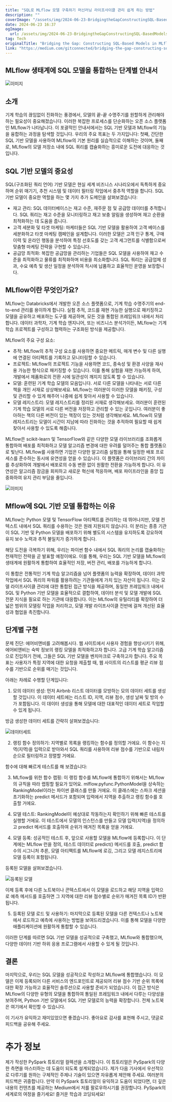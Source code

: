 ```yaml
---
title: "SQL로 MLflow 모델 구축하기 머신러닝 라이프사이클 관리 쉽게 하는 방법"
description: ""
coverImage: "/assets/img/2024-06-23-BridgingtheGapConstructingSQL-BasedModelsinMLflowforStreamlinedMLLifecycleManagement_0.png"
date: 2024-06-23 16:37
ogImage: 
  url: /assets/img/2024-06-23-BridgingtheGapConstructingSQL-BasedModelsinMLflowforStreamlinedMLLifecycleManagement_0.png
tag: Tech
originalTitle: "Bridging the Gap: Constructing SQL-Based Models in MLflow for Streamlined ML Lifecycle Management"
link: "https://medium.com/gitconnected/bridging-the-gap-constructing-sql-based-models-in-mlflow-for-streamlined-ml-lifecycle-management-f7c4b9e4e667"
---
```



## MLflow 생태계에 SQL 모델을 통합하는 단계별 안내서

![이미지](/assets/img/2024-06-23-BridgingtheGapConstructingSQL-BasedModelsinMLflowforStreamlinedMLLifecycleManagement_0.png)

## 소개

기계 학습의 끊임없이 진화하는 풍경에서, 모델의 끝-끝 수명주기를 원할하게 관리해야 하는 필요성이 중요해졌습니다. 이러한 복잡한 프로세스를 단순화하는 오픈 소스 플랫폼인 MLflow가 나타납니다. 이 포괄적인 안내서에서는 SQL 기반 모델과 MLflow의 기능을 융합하는 과정을 탐색할 것입니다. 우리의 주요 목표는 두 가지입니다: 첫째, 간단한 SQL 기반 모델을 사용하여 MLflow의 기본 원리를 실습적으로 이해하는 것이며, 둘째로, MLflow의 모델 저장소 내에 SQL 쿼리를 캡슐화하는 흥미로운 도전에 대응하는 것입니다.

<div class="content-ad"></div>

## SQL 기반 모델의 중요성

SQL(구조화된 쿼리 언어) 기반 모델은 현실 세계 비즈니스 시나리오에서 독특하게 중요하며 순위 매기기, 추천 시스템 및 데이터 필터링 작업에서 중추적 역할을 합니다. SQL 기반 모델이 중요한 역할을 하는 몇 가지 추가 도메인을 살펴보겠습니다:

- 재고 관리: SQL 데이터베이스는 재고 수준, 재주문 점 및 공급망 데이터를 추적합니다. SQL 쿼리는 재고 수준을 모니터링하고 재고 보충 알림을 생성하며 재고 순환을 최적화하는 데 도움을 줍니다.
- 고객 세분화 및 타겟 마케팅: 마케터들은 SQL 기반 모델을 활용하여 고객 베이스를 세분화하고 타겟 마케팅 캠페인을 설계합니다. 이러한 모델은 고객 인구 통계, 구매 이력 및 온라인 행동을 분석하여 특정 선호도를 갖는 고객 세그먼트를 식별함으로써 맞춤형 마케팅 전략을 구현할 수 있습니다.
- 공급망 최적화: 복잡한 공급망을 관리하는 기업들은 SQL 모델을 사용하여 재고 수준을 최적화하고 물류를 최적화하며 비용을 최소화합니다. SQL 쿼리는 공급업체 성과, 수요 예측 및 생산 일정을 분석하여 적시에 납품하고 효율적인 운영을 보장합니다.

<div class="content-ad"></div>

## MLflow이란 무엇인가요?

MLflow는 Databricks에서 개발한 오픈 소스 플랫폼으로, 기계 학습 수명주기의 end-to-end 관리를 용이하게 합니다. 실험 추적, 코드를 재현 가능한 실행으로 패키징하고 모델을 공유하고 배포하는 도구를 제공하며, 모든 것을 통합된 프레임워크 내에서 처리합니다. 데이터 과학자, 기계 학습 엔지니어, 또는 비즈니스 분석가이든, MLflow는 기계 학습 프로젝트를 구성하고 협력하는 구조화된 방식을 제공합니다.

MLflow의 주요 구성 요소:

- 추적: MLflow의 추적 구성 요소를 사용하면 중요한 메트릭, 매개 변수 및 다른 실행에 연결된 아티팩트를 기록하고 모니터링할 수 있습니다.
- 프로젝트: MLflow의 프로젝트 기능을 사용하면 코드, 종속성 및 환경 사양을 재사용 가능한 형식으로 패키징할 수 있습니다. 이를 통해 실험을 재현 가능하게 하여, 개발에서 제품화로의 전환 시에 일관성이 깨지지 않도록 할 수 있습니다.
- 모델: 훈련된 기계 학습 모델의 모음입니다. 서로 다른 모델을 나타내는 서로 다른 책을 개인 서재로 상상해보세요. MLflow는 여러분이 이러한 모델을 패키징, 구성 및 관리할 수 있게 해주어 나중에 쉽게 찾아서 사용할 수 있습니다.
- 모델 레지스트리: 모델 레지스트리를 정리된 서재로 생각해보세요. 여러분이 훈련된 기계 학습 모델의 서로 다른 버전을 저장하고 관리할 수 있는 곳입니다. 여러분이 좋아하는 책의 다른 버전이 있는 책장이 있는 것처럼 생각해보세요. MLflow의 모델 레지스트리는 모델이 시간이 지남에 따라 진화하는 것을 추적하여 필요할 때 쉽게 찾아서 사용할 수 있도록 해줍니다.

<div class="content-ad"></div>

MLflow은 scikit-learn 및 TensorFlow와 같은 다양한 모델 라이브러리를 조화롭게 통합하여 배포를 최적화하고 모델 알고리즘 변경에 대한 우려를 덜어주는 통합 플랫폼으로 빛난다. MLflow를 사용하면 기업은 다양한 알고리즘 실험을 통해 일정한 배포 프로세스를 준수하는 동시에 유연성을 얻을 수 있습니다. 이 플랫폼은 라이브러리 간의 차이를 추상화하여 개발에서 배포로의 수동 변환 없이 원활한 전환을 가능하게 합니다. 이 유연성은 알고리즘 잠금을 회피하고 새로운 혁신에 적응하며, 배포 파이프라인을 중앙 집중화하여 유지 관리 부담을 줄입니다.

![이미지](/assets/img/2024-06-23-BridgingtheGapConstructingSQL-BasedModelsinMLflowforStreamlinedMLLifecycleManagement_1.png)

## Mflow에 SQL 기반 모델 통합하는 이유

MLflow는 Python 모델 및 TensorFlow 아티팩트를 관리하는 데 뛰어나지만, 모델 컨텍스트 내에서 SQL 쿼리를 수용하는 것은 원래 지원되지 않습니다. 이 분리는 종종 기관이 SQL 기반 및 Python 모델을 배포하기 위해 별도의 시스템을 유지하도록 강요하여 유지 보수 노력과 추적 불일치가 증가하게 합니다.

<div class="content-ad"></div>

해당 도전을 극복하기 위해, 우리는 파이썬 함수 내에서 SQL 쿼리의 논리를 캡슐화하는 천재적인 전략을 곧 발표할 예정이에요. 이를 통해, 우리는 SQL 기반 모델을 MLflow의 생태계에 원활하게 통합하여 효율적인 저장, 버전 관리, 배포를 가능하게 합니다.

이 통합은 전통적인 기계 학습 알고리즘을 넘어 플랫폼의 능력을 확장하여, 데이터 과학 작업에서 SQL 쿼리의 파워를 활용하려는 기관들에게 가치 있는 자산이 됩니다. 이는 모델 라이프사이클 관리에 대한 통합된 접근 방식을 제공하며, 동일한 프레임워크 내에서 SQL 및 Python 기반 모델을 효율적으로 결합하여, 데이터 분석 및 모델 개발에 SQL 전문 지식을 필요로 하는 기관에 대응합니다. 이는 MLflow의 유틸리티를 확장하여 더 넓은 범위의 모델링 작업을 처리하고, 모델 개발 라이프사이클 전반에 걸쳐 개선된 효율성과 협업을 촉진합니다.

## 단계별 구현

문제 진단: 에어비앤비를 고려해봅시다. 웹 사이트에서 사용자 경험을 향상시키기 위해, 에어비앤비는 숙박 정보의 랭킹 모델을 최적화하고자 합니다. 고급 기계 학습 알고리즘으로 진입하기 전에, 그들은 SQL 기반 모델을 벤치마크로 구축하고자 합니다. 주요 목표는 사용자가 특정 지역에 대한 요청을 제출할 때, 웹 사이트의 리스트를 평균 리뷰 점수를 기반으로 순위를 매기는 것입니다.

<div class="content-ad"></div>

아래는 차례로 수행할 단계입니다:

1. 모의 데이터 생성: 먼저 Airbnb 리스트 데이터를 모방하는 모의 데이터 세트를 생성할 것입니다. 이 데이터 세트에는 리스트 ID, 지역, 리뷰 점수, 생성 날짜 및 방의 수가 포함됩니다. 이 데이터 생성을 통해 모델에 대한 대표적인 데이터 세트로 작업할 수 있게 됩니다.

방금 생성한 데이터 세트를 간략히 살펴보겠습니다:

![데이터세트](/assets/img/2024-06-23-BridgingtheGapConstructingSQL-BasedModelsinMLflowforStreamlinedMLLifecycleManagement_2.png)

<div class="content-ad"></div>

2. 랭킹 함수 정의하기: 지역별로 목록을 랭킹하는 함수를 정의할 거에요. 이 함수는 지역(지역)을 입력으로 받아와서 SQL 쿼리를 사용하여 리뷰 점수를 기반으로 내림차순으로 필터링하고 정렬할 거에요.

함수에 대해 빠르게 테스트를 해 보겠습니다:

3. MLflow를 위한 함수 랩핑: 이 랭킹 함수를 MLflow에 통합하기 위해서는 MLflow의 규칙을 따라 랩핑할 필요가 있어요. mlflow.pyfunc.PythonModel을 상속하는 RankingModel이라는 파이썬 클래스를 만들 거에요. 이 클래스에는 스파크 세션을 초기화하는 predict 메서드가 포함되며 입력에서 지역을 추출하고 랭킹 함수를 호출할 거에요.

4. 모델 테스트: RankingModel이 예상대로 작동하는지 확인하기 위해 빠른 테스트를 실행할 거에요. 이 테스트에서 모델의 인스턴스를 만들고 모델 입력(지역)을 정의하고 predict 메서드를 호출하여 순위가 매겨진 목록을 얻을 거에요.

<div class="content-ad"></div>

4. 모델 등록: 성공적인 테스트 후, 앞으로 사용할 모델을 MLflow에 등록합니다. 이 단계에는 MLflow 런을 정의, 테스트 데이터로 predict() 메서드를 호출, predict 함수의 시그니처 추론, 모델 아티팩트를 MLflow에 로깅, 그리고 모델 레지스트리에 모델 등록이 포함됩니다.

등록된 모델을 살펴보겠습니다.

![등록된 모델](/assets/img/2024-06-23-BridgingtheGapConstructingSQL-BasedModelsinMLflowforStreamlinedMLLifecycleManagement_3.png)

이제 등록 후에 다른 노트북이나 콘텍스트에서 이 모델을 로드하고 해당 지역을 입력으로 예측 메서드를 호출하면 그 지역에 대한 리뷰 점수별로 순위가 매겨진 목록 ID가 반환됩니다.

<div class="content-ad"></div>

5. 등록된 모델 로드 및 사용하기: 마지막으로 등록된 모델을 다른 컨텍스트나 노트북에서 로드하고 예측에 사용하는 방법을 보여드리겠습니다. 이를 통해 모델을 다양한 애플리케이션에 원활하게 통합할 수 있습니다.

이러한 단계를 따르면 SQL 기반 모델을 성공적으로 구축했고, MLflow와 통합했으며, 다양한 데이터 기반 하위 응용 프로그램에서 사용할 수 있게 될 것입니다.

## 결론

마지막으로, 우리는 SQL 모델을 성공적으로 작성하고 MLflow에 통합했습니다. 이 모델은 이제 등록되어 다른 서비스의 엔드포인트로 제공되어 리뷰 점수 기반 순위 목록에 대한 확장 가능하고 효율적인 솔루션으로 사용할 준비가 되었습니다. 이 접근 방식은 MLflow의 다양한 유형의 모델을 통합하여 통일된 프레임워크 내에서 다루는 다양성을 보여주며, Python 기반 모델에서 SQL 기반 모델로의 능력을 확장합니다. 전체 노트북은 여기에서 확인할 수 있습니다.

<div class="content-ad"></div>

이 기사가 유익하고 재미있었으면 좋겠습니다. 좋아요로 감사를 표현해 주시고, 댓글로 피드백을 공유해 주세요.

# 추가 정보

제가 작성한 PySpark 튜토리얼 컬렉션을 소개합니다. 이 튜토리얼은 PySpark의 다양한 측면을 마스터하는 데 도움이 되도록 설계되었습니다. 제가 다음 기사에서 우선적으로 다루기를 원하는 구체적인 주제나 기술이 있으면 자유롭게 제안해 주세요. 여러분의 피드백은 귀중합니다. 만약 이 PySpark 튜토리얼이 유익하고 도움이 되었다면, 더 깊은 내용의 컨텐츠를 제공하는 Medium에서 저를 팔로우하시기를 권장합니다. PySpark의 세계로의 여정을 즐기세요! 즐거운 학습과 코딩되세요!